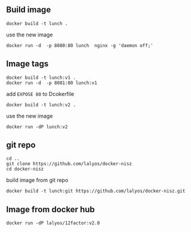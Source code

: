 
## Build image

```
docker build -t lunch .
```

use the new image
```
docker run -d  -p 8080:80 lunch  nginx -g 'daemon off;'
```

## Image tags

```
docker build -t lunch:v1 .
docker run -d  -p 8081:80 lunch:v1
```

add `EXPOSE 80` to Dcokerfile
```
docker build -t lunch:v2 .
```


use the new image
```
docker run -dP lunch:v2
```

## git repo 

```
cd ..
git clone https://github.com/lalyos/docker-nisz
cd docker-nisz
```

build image from git repo
```
docker build -t lunch:git https://github.com/lalyos/docker-nisz.git
```

## Image from docker hub

```
docker run -dP lalyos/12factor:v2.0
```